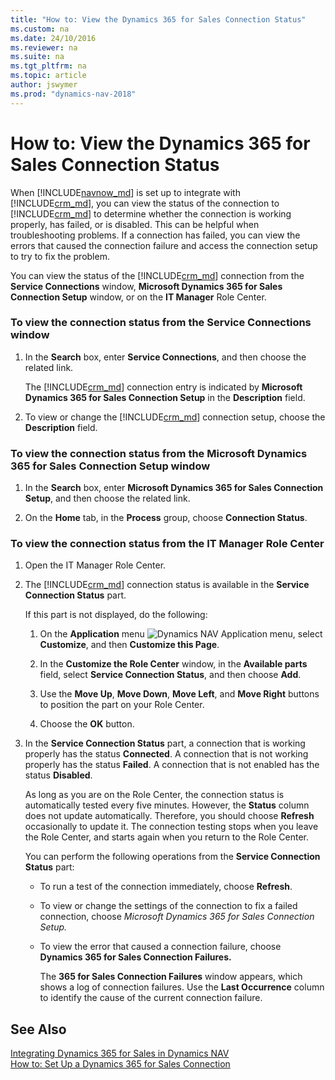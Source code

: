 ```yaml
---
title: "How to: View the Dynamics 365 for Sales Connection Status"
ms.custom: na
ms.date: 24/10/2016
ms.reviewer: na
ms.suite: na
ms.tgt_pltfrm: na
ms.topic: article
author: jswymer
ms.prod: "dynamics-nav-2018"
---
```

# How to: View the Dynamics 365 for Sales Connection Status
When [!INCLUDE[navnow_md](includes/navnow_md.md)] is set up to integrate with [!INCLUDE[crm_md](includes/crm_md.md)], you can view the status of the connection to [!INCLUDE[crm_md](includes/crm_md.md)] to determine whether the connection is working properly, has failed, or is disabled. This can be helpful when troubleshooting problems. If a connection has failed, you can view the errors that caused the connection failure and access the connection setup to try to fix the problem.  

 You can view the status of the [!INCLUDE[crm_md](includes/crm_md.md)] connection from the **Service Connections** window, **Microsoft Dynamics 365 for Sales  Connection Setup** window, or on the **IT Manager** Role Center.  

### To view the connection status from the Service Connections window  

1.  In the **Search** box, enter **Service Connections**, and then choose the related link.  

     The [!INCLUDE[crm_md](includes/crm_md.md)] connection entry is indicated by **Microsoft Dynamics 365 for Sales  Connection Setup** in the **Description** field.  

2.  To view or change the [!INCLUDE[crm_md](includes/crm_md.md)] connection setup, choose the **Description** field.  

### To view the connection status from the Microsoft Dynamics 365 for Sales  Connection Setup window  

1.  In the **Search** box, enter **Microsoft Dynamics 365 for Sales  Connection Setup**, and then choose the related link.  

2.  On the **Home** tab, in the **Process** group, choose **Connection Status**.  

### To view the connection status from the IT Manager Role Center  

1.  Open the IT Manager Role Center.  

2.  The [!INCLUDE[crm_md](includes/crm_md.md)] connection status is available in the **Service Connection Status** part.  

     If this part is not displayed, do the following:  

    1.  On the **Application** menu ![Dynamics NAV Application menu](media/ApplicationMenuIcon.png), select **Customize**, and then **Customize this Page**.  

    2.  In the **Customize the Role Center** window, in the **Available parts** field, select **Service Connection Status**, and then choose **Add**.  

    3.  Use the **Move Up**, **Move Down**, **Move Left**, and **Move Right** buttons to position the part on your Role Center.  

    4.  Choose the **OK** button.  

3.  In the **Service Connection Status** part, a connection that is working properly has the status **Connected**. A connection that is not working properly has the status **Failed**. A connection that is not enabled has the status **Disabled**.  

     As long as you are on the Role Center, the connection status is automatically tested every five minutes. However, the **Status** column does not update automatically. Therefore, you should choose **Refresh** occasionally to update it. The connection testing stops when you leave the Role Center, and starts again when you return to the Role Center.  

     You can perform the following operations from the **Service Connection Status** part:  

    -   To run a test of the connection immediately, choose **Refresh**.  

    -   To view or change the settings of the connection to fix a failed connection, choose **Microsoft Dynamics 365 for Sales  Connection Setup*.*  

    -   To view the error that caused a connection failure, choose **Dynamics 365 for Sales Connection Failures.**  

         The **365 for Sales Connection Failures** window appears, which shows a log of connection failures. Use the **Last Occurrence** column to identify the cause of the current connection failure.  

## See Also  
 [Integrating Dynamics 365 for Sales in Dynamics NAV](Integrating-Dynamics-CRM-in-Dynamics-NAV.md)   
 [How to: Set Up a Dynamics 365 for Sales Connection](How-to-Set-Up-a-Dynamics-CRM-Connection.md)
